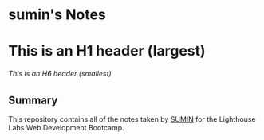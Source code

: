 # sumin's Notes

# This is an H1 header (largest)

###### This is an H6 header (smallest)

## Summary

This repository contains all of the notes taken by [SUMIN](https://github.com/ksm5611) for the Lighthouse Labs Web Development Bootcamp.
